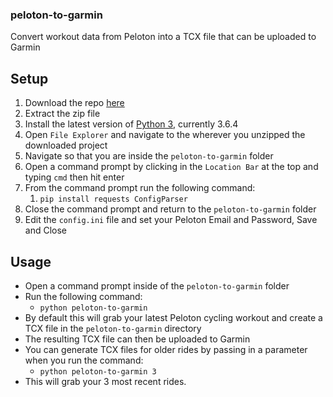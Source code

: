 ### peloton-to-garmin
Convert workout data from Peloton into a TCX file that can be uploaded to Garmin


## Setup
1. Download the repo [here](https://github.com/jrit/peloton-to-tcx/archive/master.zip)
1. Extract the zip file
1. Install the latest version of [Python 3](https://www.python.org/downloads/), currently 3.6.4
1. Open `File Explorer` and navigate to the wherever you unzipped the downloaded project
1. Navigate so that you are inside the `peloton-to-garmin` folder
1. Open a command prompt by clicking in the `Location Bar` at the top and typing `cmd` then hit enter
1. From the command prompt run the following command:
    1. `pip install requests ConfigParser`
1. Close the command prompt and return to the `peloton-to-garmin` folder
1. Edit the `config.ini` file and set your Peloton Email and Password, Save and Close

## Usage
* Open a command prompt inside of the `peloton-to-garmin` folder
* Run the following command:
    * `python peloton-to-garmin`
* By default this will grab your latest Peloton cycling workout and create a TCX file in the `peloton-to-garmin` directory
* The resulting TCX file can then be uploaded to Garmin
*  You can generate TCX files for older rides by passing in a parameter when you run the command:
    * `python peloton-to-garmin 3`
* This will grab your 3 most recent rides.
